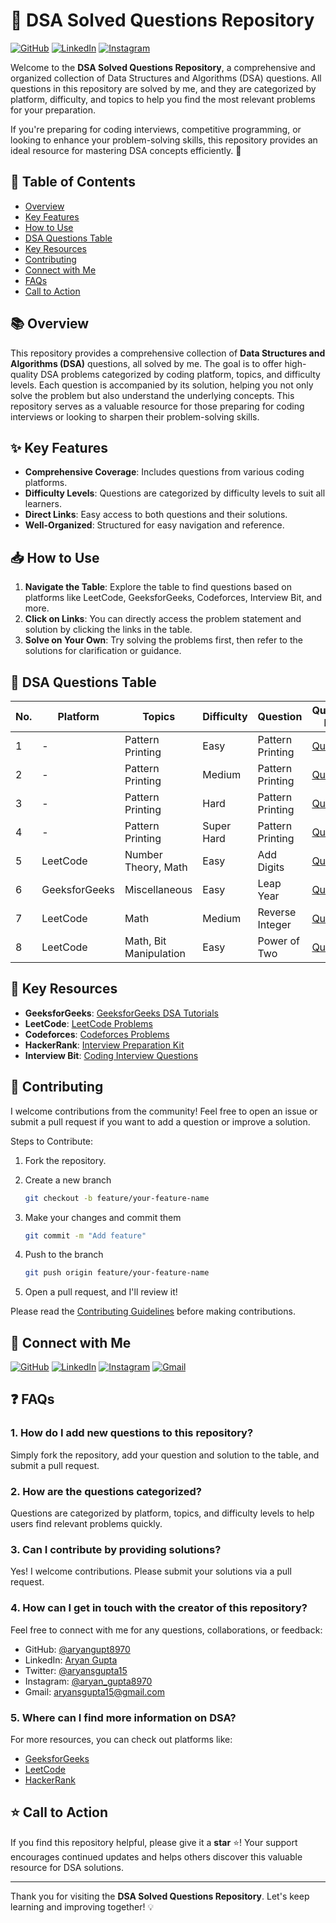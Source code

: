 # 📘 DSA Solved Questions Repository

[![GitHub](https://img.shields.io/badge/-GitHub-181717?logo=github&logoColor=white&style=flat-square)](https://github.com/aryangupta8970)
[![LinkedIn](https://img.shields.io/badge/-LinkedIn-0A66C2?logo=linkedin&logoColor=white&style=flat-square)](https://www.linkedin.com/in/aryangupta8970)
[![Instagram](https://img.shields.io/badge/-Instagram-E4405F?logo=instagram&logoColor=white&style=flat-square)](https://www.instagram.com/aryan_gupta8970)


Welcome to the **DSA Solved Questions Repository**, a comprehensive and organized collection of Data Structures and Algorithms (DSA) questions. All questions in this repository are solved by me, and they are categorized by platform, difficulty, and topics to help you find the most relevant problems for your preparation.

If you're preparing for coding interviews, competitive programming, or looking to enhance your problem-solving skills, this repository provides an ideal resource for mastering DSA concepts efficiently. 🚀

## 🌟 Table of Contents

- [Overview](#-overview)
- [Key Features](#-key-features)
- [How to Use](#-how-to-use)
- [DSA Questions Table](#-dsa-questions-table)
- [Key Resources](#-key-resources)
- [Contributing](#-contributing)
- [Connect with Me](#-connect-with-me)
- [FAQs](#-faqs)
- [Call to Action](#-call-to-action)


## 📚 Overview

This repository provides a comprehensive collection of **Data Structures and Algorithms (DSA)** questions, all solved by me. The goal is to offer high-quality DSA problems categorized by coding platform, topics, and difficulty levels. Each question is accompanied by its solution, helping you not only solve the problem but also understand the underlying concepts. This repository serves as a valuable resource for those preparing for coding interviews or looking to sharpen their problem-solving skills.


## ✨ Key Features
- **Comprehensive Coverage**: Includes questions from various coding platforms.
- **Difficulty Levels**: Questions are categorized by difficulty levels to suit all learners.
- **Direct Links**: Easy access to both questions and their solutions.
- **Well-Organized**: Structured for easy navigation and reference.


## 📥 How to Use

1. **Navigate the Table**: Explore the table to find questions based on platforms like LeetCode, GeeksforGeeks, Codeforces, Interview Bit, and more.
2. **Click on Links**: You can directly access the problem statement and solution by clicking the links in the table.
3. **Solve on Your Own**: Try solving the problems first, then refer to the solutions for clarification or guidance.


## 📝 DSA Questions Table

| No. | Platform       | Topics           | Difficulty | Question                                       | Question Link                                                  | Solution Link                                                  |
|-----|----------------|------------------|------------|------------------------------------------------|---------------------------------------------------|----------------------------------------------------------------|
| 1   | - | Pattern Printing    | Easy       | Pattern Printing     | [Question](https://github.com/aryangupta8970/DSA-Solved-Questions/blob/main/Pattern%20Printing/Easy/questions.txt) | [Solution](https://github.com/aryangupta8970/DSA-Solved-Questions/tree/main/Pattern%20Printing/Easy) |
| 2   | - |  Pattern Printing | Medium     | Pattern Printing      | [Question](https://github.com/aryangupta8970/DSA-Solved-Questions/blob/main/Pattern%20Printing/Medium/questions.txt) | [Solution](https://github.com/aryangupta8970/DSA-Solved-Questions/tree/main/Pattern%20Printing/Medium) |
| 3   | - | Pattern Printing     | Hard       | Pattern Printing                                        | [Question](https://github.com/aryangupta8970/DSA-Solved-Questions/blob/main/Pattern%20Printing/Hard/questions.txt) | [Solution](https://github.com/aryangupta8970/DSA-Solved-Questions/tree/main/Pattern%20Printing/Hard) |
| 4   | - | Pattern Printing  | Super Hard | Pattern Printing    | [Question](https://github.com/aryangupta8970/DSA-Solved-Questions/blob/main/Pattern%20Printing/Super%20Hard/questions.txt) | [Solution](https://github.com/aryangupta8970/DSA-Solved-Questions/tree/main/Pattern%20Printing/Super%20Hard) |
| 5   | LeetCode | Number Theory, Math  | Easy | Add Digits    | [Question](https://leetcode.com/problems/add-digits/description/) | [Solution](https://github.com/aryangupta8970/DSA-Solved-Questions/blob/main/LeetCode/Add_Digits.cpp) |
| 6   | GeeksforGeeks | Miscellaneous | Easy | Leap Year    | [Question](https://www.geeksforgeeks.org/problems/leap-year0943/1) | [Solution](https://github.com/aryangupta8970/DSA-Solved-Questions/blob/main/Geeks%20For%20Geeks/Leap_Year.cpp) |
| 7   | LeetCode | Math | Medium | Reverse Integer    | [Question](https://leetcode.com/problems/reverse-integer/description/) | [Solution](https://github.com/aryangupta8970/DSA-Solved-Questions/blob/main/LeetCode/Reverse_Integer.cpp) |
| 8   | LeetCode | Math, Bit Manipulation | Easy | Power of Two    | [Question](https://leetcode.com/problems/power-of-two/) | [Solution](https://github.com/aryangupta8970/DSA-Solved-Questions/blob/main/LeetCode/Power_of_Two.cpp) |


## 🌟 Key Resources

- **GeeksforGeeks**: [GeeksforGeeks DSA Tutorials](https://www.geeksforgeeks.org/data-structures/)
- **LeetCode**: [LeetCode Problems](https://leetcode.com/problemset/)
- **Codeforces**: [Codeforces Problems](https://codeforces.com/problemset)
- **HackerRank**: [Interview Preparation Kit](https://www.hackerrank.com/interview/interview-preparation-kit)
- **Interview Bit**: [Coding Interview Questions](https://www.interviewbit.com/coding-interview-questions/)


## 🤝 Contributing

I welcome contributions from the community! Feel free to open an issue or submit a pull request if you want to add a question or improve a solution.

Steps to Contribute:

1. Fork the repository.
2. Create a new branch 

    ```bash
    git checkout -b feature/your-feature-name
    ```
3. Make your changes and commit them

    ```bash
    git commit -m "Add feature"
    ```
4. Push to the branch 

    ```bash
    git push origin feature/your-feature-name
    ```
5. Open a pull request, and I'll review it!

Please read the [Contributing Guidelines](CONTRIBUTING.md) before making contributions.


## 🤝 Connect with Me

[![GitHub](https://img.shields.io/badge/-GitHub-181717?logo=github&logoColor=white&style=flat-square)](https://github.com/aryangupta8970)
[![LinkedIn](https://img.shields.io/badge/-LinkedIn-0A66C2?logo=linkedin&logoColor=white&style=flat-square)](https://www.linkedin.com/in/aryangupta8970)
[![Instagram](https://img.shields.io/badge/-Instagram-E4405F?logo=instagram&logoColor=white&style=flat-square)](https://www.instagram.com/aryan_gupta8970)
[![Gmail](https://img.shields.io/badge/-Gmail-D14836?logo=gmail&logoColor=white&style=flat-square)](mailto:aryansgupta15@gmail.com)


## ❓ FAQs

### 1. How do I add new questions to this repository?
Simply fork the repository, add your question and solution to the table, and submit a pull request.

### 2. How are the questions categorized?
Questions are categorized by platform, topics, and difficulty levels to help users find relevant problems quickly.

### 3. Can I contribute by providing solutions?
Yes! I welcome contributions. Please submit your solutions via a pull request.

### 4. How can I get in touch with the creator of this repository?
Feel free to connect with me for any questions, collaborations, or feedback:

- GitHub: [@aryangupt8970](https://github.com/aryangupta8970)
- LinkedIn: [Aryan Gupta](https://www.linkedin.com/in/aryangupta8970)
- Twitter: [@aryansgupta15](https://x.com/aryansgupta15)
- Instagram: [@aryan_gupta8970](https://www.instagram.com/aryan_gupta8970)
- Gmail: [aryansgupta15@gmail.com](mailto:aryansgupta15@gmail.com)

### 5. Where can I find more information on DSA?
For more resources, you can check out platforms like:
- [GeeksforGeeks](https://www.geeksforgeeks.org/)
- [LeetCode](https://leetcode.com/explore/)
- [HackerRank](https://www.hackerrank.com/)


## ⭐ Call to Action

If you find this repository helpful, please give it a **star** ⭐! Your support encourages continued updates and helps others discover this valuable resource for DSA solutions.


---

Thank you for visiting the **DSA Solved Questions Repository**. Let's keep learning and improving together! 💡